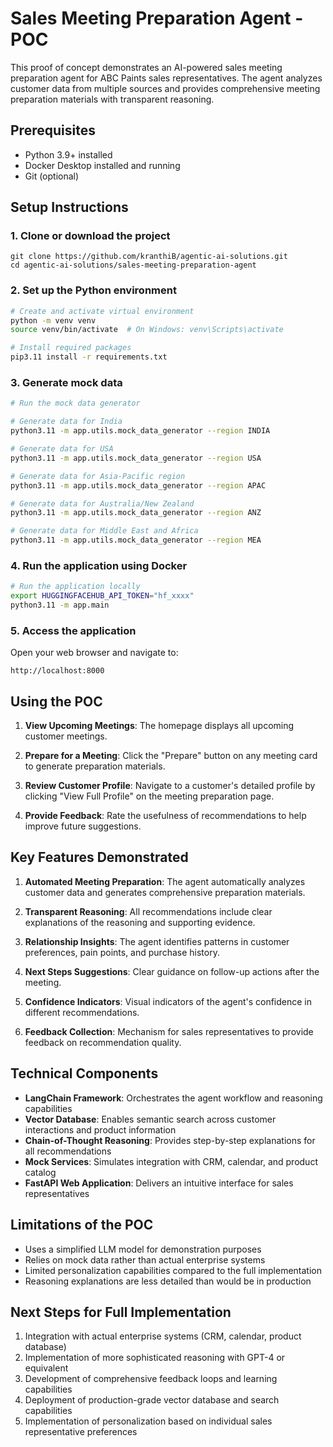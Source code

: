 # Sales Meeting Preparation Agent - POC

This proof of concept demonstrates an AI-powered sales meeting preparation agent for ABC Paints sales representatives. The agent analyzes customer data from multiple sources and provides comprehensive meeting preparation materials with transparent reasoning.

## Prerequisites

- Python 3.9+ installed
- Docker Desktop installed and running
- Git (optional)

## Setup Instructions

### 1. Clone or download the project

```
git clone https://github.com/kranthiB/agentic-ai-solutions.git
cd agentic-ai-solutions/sales-meeting-preparation-agent
```

### 2. Set up the Python environment

```bash
# Create and activate virtual environment
python -m venv venv
source venv/bin/activate  # On Windows: venv\Scripts\activate

# Install required packages
pip3.11 install -r requirements.txt
```

### 3. Generate mock data

```bash
# Run the mock data generator

# Generate data for India
python3.11 -m app.utils.mock_data_generator --region INDIA

# Generate data for USA
python3.11 -m app.utils.mock_data_generator --region USA

# Generate data for Asia-Pacific region
python3.11 -m app.utils.mock_data_generator --region APAC

# Generate data for Australia/New Zealand
python3.11 -m app.utils.mock_data_generator --region ANZ

# Generate data for Middle East and Africa
python3.11 -m app.utils.mock_data_generator --region MEA

```

### 4. Run the application using Docker

```bash
# Run the application locally
export HUGGINGFACEHUB_API_TOKEN="hf_xxxx"
python3.11 -m app.main
```

### 5. Access the application

Open your web browser and navigate to:
```
http://localhost:8000
```

## Using the POC

1. **View Upcoming Meetings**: The homepage displays all upcoming customer meetings.

2. **Prepare for a Meeting**: Click the "Prepare" button on any meeting card to generate preparation materials.

3. **Review Customer Profile**: Navigate to a customer's detailed profile by clicking "View Full Profile" on the meeting preparation page.

4. **Provide Feedback**: Rate the usefulness of recommendations to help improve future suggestions.

## Key Features Demonstrated

1. **Automated Meeting Preparation**: The agent automatically analyzes customer data and generates comprehensive preparation materials.

2. **Transparent Reasoning**: All recommendations include clear explanations of the reasoning and supporting evidence.

3. **Relationship Insights**: The agent identifies patterns in customer preferences, pain points, and purchase history.

4. **Next Steps Suggestions**: Clear guidance on follow-up actions after the meeting.

5. **Confidence Indicators**: Visual indicators of the agent's confidence in different recommendations.

6. **Feedback Collection**: Mechanism for sales representatives to provide feedback on recommendation quality.

## Technical Components

- **LangChain Framework**: Orchestrates the agent workflow and reasoning capabilities
- **Vector Database**: Enables semantic search across customer interactions and product information
- **Chain-of-Thought Reasoning**: Provides step-by-step explanations for all recommendations
- **Mock Services**: Simulates integration with CRM, calendar, and product catalog
- **FastAPI Web Application**: Delivers an intuitive interface for sales representatives

## Limitations of the POC

- Uses a simplified LLM model for demonstration purposes
- Relies on mock data rather than actual enterprise systems
- Limited personalization capabilities compared to the full implementation
- Reasoning explanations are less detailed than would be in production

## Next Steps for Full Implementation

1. Integration with actual enterprise systems (CRM, calendar, product database)
2. Implementation of more sophisticated reasoning with GPT-4 or equivalent
3. Development of comprehensive feedback loops and learning capabilities
4. Deployment of production-grade vector database and search capabilities
5. Implementation of personalization based on individual sales representative preferences